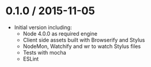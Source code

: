
0.1.0 / 2015-11-05
==================
* Initial version including:
    * Node 4.0.0 as required engine
    * Client side assets built with Browserify and Stylus
    * NodeMon, Watchify and wr to watch Stylus files
    * Tests with mocha
    * ESLint
